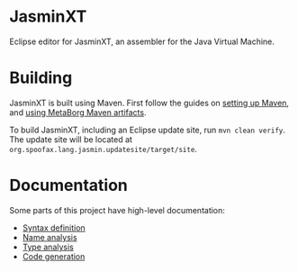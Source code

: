 # JasminXT

Eclipse editor for JasminXT, an assembler for the Java Virtual Machine. 

# Building

JasminXT is built using Maven. First follow the guides on [setting up Maven](https://github.com/metaborg/doc/blob/master/releng/setting-up-maven.md), and [using MetaBorg Maven artifacts](https://github.com/metaborg/doc/blob/master/releng/artifacts.md).

To build JasminXT, including an Eclipse update site, run `mvn clean verify`. The update site will be located at `org.spoofax.lang.jasmin.updatesite/target/site`.

# Documentation

Some parts of this project have high-level documentation:
* [Syntax definition](org.spoofax.lang.jasmin/syntax/README.md)
* [Name analysis](org.spoofax.lang.jasmin/trans/analysis/names/README.md)
* [Type analysis](org.spoofax.lang.jasmin/trans/analysis/types/README.md)
* [Code generation](org.spoofax.lang.jasmin/trans/translator/README.md)

